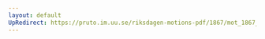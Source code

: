 ```yaml
---
layout: default
UpRedirect: https://pruto.im.uu.se/riksdagen-motions-pdf/1867/mot_1867__ak__200.pdf
---
```


